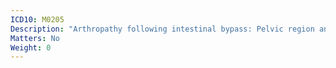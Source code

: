 ```yaml
---
ICD10: M0205
Description: "Arthropathy following intestinal bypass: Pelvic region and thigh"
Matters: No
Weight: 0
---
```

